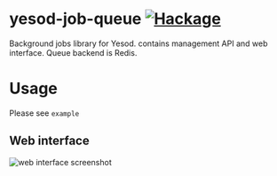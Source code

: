 # yesod-job-queue [![Hackage](https://img.shields.io/hackage/v/yesod-job-queue.svg?maxAge=259200)](https://hackage.haskell.org/package/yesod-job-queue)
Background jobs library for Yesod. contains management API and web interface. Queue backend is Redis. 



# Usage

Please see `example`

## Web interface

![web interface screenshot](https://raw.githubusercontent.com/nakaji-dayo/yesod-job-queue/master/doc/yesod-job-queue-ss.png)
